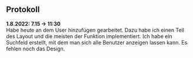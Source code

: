## Protokoll

**1.8.2022: 7.15 -> 11:30** <br>
Habe heute an dem User hinzufügen gearbeitet. Dazu habe ich einen Teil des Layout und die meisten der Funktion implementiert. Ich habe ein Suchfeld erstellt, mit dem man sich alle Benutzer anzeigen lassen kann. Es fehlen noch das Design.
